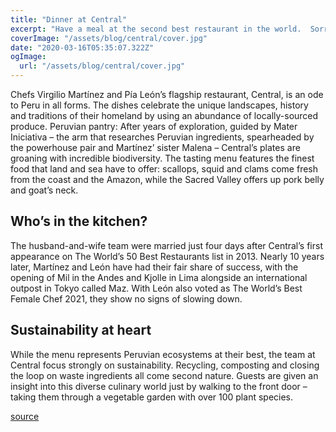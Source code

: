 ```yaml
---
title: "Dinner at Central"
excerpt: "Have a meal at the second best restaurant in the world.  Sorry, you're not special enough to take to the best. Chefs Virgilio Martínez and Pía León’s flagship restaurant is an ode to Peru in all forms. The dishes celebrate the unique landscapes, history and traditions of their homeland by using an abundance of locally-sourced produce."
coverImage: "/assets/blog/central/cover.jpg"
date: "2020-03-16T05:35:07.322Z"
ogImage:
  url: "/assets/blog/central/cover.jpg"
---
```


Chefs Virgilio Martínez and Pía León’s flagship restaurant, Central, is an ode to Peru in all forms. The dishes celebrate the unique landscapes, history and traditions of their homeland by using an abundance of locally-sourced produce.
Peruvian pantry: After years of exploration, guided by Mater Iniciativa – the arm that researches Peruvian ingredients, spearheaded by the powerhouse pair and Martínez’ sister Malena – Central’s plates are groaning with incredible biodiversity. The tasting menu features the finest food that land and sea have to offer: scallops, squid and clams come fresh from the coast and the Amazon, while the Sacred Valley offers up pork belly and goat’s neck.

## Who’s in the kitchen?

The husband-and-wife team were married just four days after Central’s first appearance on The World’s 50 Best Restaurants list in 2013. Nearly 10 years later, Martínez and León have had their fair share of success, with the opening of Mil in the Andes and Kjolle in Lima alongside an international outpost in Tokyo called Maz. With León also voted as The World’s Best Female Chef 2021, they show no signs of slowing down.

## Sustainability at heart

While the menu represents Peruvian ecosystems at their best, the team at Central focus strongly on sustainability. Recycling, composting and closing the loop on waste ingredients all come second nature. Guests are given an insight into this diverse culinary world just by walking to the front door – taking them through a vegetable garden with over 100 plant species.

[source](https://www.theworlds50best.com/the-list/1-10/central.html)

